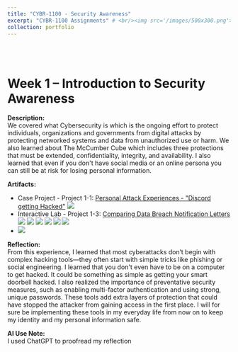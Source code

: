 ```yaml
---
title: "CYBR-1100 - Security Awareness"
excerpt: "CYBR-1100 Assignments" # <br/><img src='/images/500x300.png'>
collection: portfolio
---
```


<a id="week_1"></a><br><br>
# Week 1 – Introduction to Security Awareness
 
**Description:**  
We covered what Cybersecurity is which is the ongoing effort to protect individuals, organizations and governments from digital attacks by protecting networked systems and data from unauthorized use or harm. We also learned about The McCumber Cube which includes three protections that must be extended, confidentiality, integrity, and availability. I also learned that even if you don't have social media or an online persona you can still be at risk for losing personal information.
 
**Artifacts:**  
- Case Project - Project 1-1: [Personal Attack Experiences - "Discord getting Hacked"]("/file/Week-1-Case-Project.pdf")
  <img src='/images/Week-1-Case-Project.png'>
- Interactive Lab - Project 1-3: [Comparing Data Breach Notification Letters]("/files/Week-1-Interactiv-Lab.pdf")
  <img src='/images/Week-1-Interactive-Lab1.png'>
  <img src='/images/Week-1-Interactive-Lab2.png'>
  <img src='/images/Week-1-Interactive-Lab3.png'>
  <img src='/images/Week-1-Interactive-Lab4.png'>
  <img src='/images/Week-1-Interactive-Lab5.png'>
  <img src='/images/Week-1-Interactive-Lab6.png'>
- <img src='/images/github-live-page.png'>
  
 
**Reflection:**  
From this experience, I learned that most cyberattacks don’t begin with complex hacking tools—they often start with simple tricks like phishing or social engineering. I learned that you don't even have to be on a computer to get hacked. It could be something as simple as getting your smart doorbell hacked. I also realized the importance of preventative security measures, such as enabling multi-factor authentication and using strong, unique passwords. These tools add extra layers of protection that could have stopped the attacker from gaining access in the first place. I will for sure be implementing these tools in my everyday life from now on to keep my identity and my personal information safe.
 
**AI Use Note:**  
I used ChatGPT to proofread my reflection
